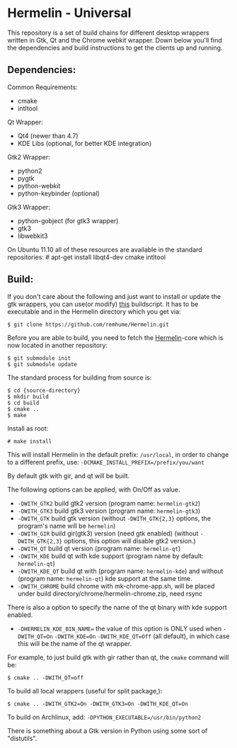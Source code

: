# Hermelin - Universal

This repository is a set of build chains for different desktop wrappers written in Gtk, Qt and the Chrome webkit wrapper. Down below you'll find the dependencies and build instructions to get the clients up and running.

## Dependencies:

Common Requirements:
* cmake
* intltool

Qt Wrapper:
* Qt4 (newer than 4.7)
* KDE Libs (optional, for better KDE integration)

Gtk2 Wrapper:
* python2
* pygtk
* python-webkit
* python-keybinder (optional)

Gtk3 Wrapper:
* python-gobject (for gtk3 wrapper)
* gtk3
* libwebkit3

On Ubuntu 11.10 all of these resources are available in the standard repositories:
    # apt-get install libqt4-dev cmake intltool

## Build:
If you don't care about the following and just want to install or update the gtk
wrappers, you can use(or modify) [this](https://gist.github.com/fliiiix/8146460) buildscript.
It has to be executable and in the Hermelin directory which you get via:

    $ git clone https://github.com/remhume/Hermelin.git

Before you are able to build, you need to fetch the [Hermelin](https://github.com/hermelin/hermelin)-core which is now located in another repository:

    $ git submodule init
    $ git submodule update

The standard process for building from source is:

    $ cd {source-directory}
    $ mkdir build
    $ cd build
    $ cmake ..
    $ make

Install as root:

    # make install

This will install Hermelin in the default prefix: `/usr/local`, in order to change
to a different prefix, use:
`-DCMAKE_INSTALL_PREFIX=/prefix/you/want`

By default gtk with gir, and qt will be built.

The following options can be applied, with On/Off as value.

* `-DWITH_GTK2` build gtk2 version (program name: `hermelin-gtk2`)
* `-DWITH_GTK3` build gtk3 version (program name: `hermelin-gtk3`)
* `-DWITH_GTK` build gtk version (without `-DWITH_GTK{2,3}` options, the program's name will be `hermelin`)
* `-DWITH_GIR` build gir(gtk3) version (need gtk enabled) (without `-DWITH_GTK{2,3}` options, this option will disable gtk2 version.)
* `-DWITH_QT` build qt version (program name: `hermelin-qt`)
* `-DWITH_KDE` build qt with kde support (program name by default: `hermelin-qt`)
* `-DWITH_KDE_QT` build qt with (program name: `hermelin-kde`) and without (program name: `hermelin-qt`) kde support at the same time.
* `-DWITH_CHROME` build chrome with mk-chrome-app.sh, will be placed under build directory/chrome/hermelin-chrome.zip, need rsync

There is also a option to specify the name of the qt binary with kde support enabled.

* `-DHERMELIN_KDE_BIN_NAME=` the value of this option is ONLY used when `-DWITH_QT=On` `-DWITH_KDE=On` `-DWITH_KDE_QT=Off` (all default), in which case this will be the name of the qt wrapper.

For example, to just build gtk with gir rather than qt, the `cmake` command
will be:

    $ cmake .. -DWITH_QT=off

To build all local wrappers (useful for split package,):

    $ cmake .. -DWITH_GTK2=On -DWITH_GTK3=On -DWITH_KDE_QT=On

To build on Archlinux, add:
`-DPYTHON_EXECUTABLE=/usr/bin/python2`

There is something about a Gtk version in Python using some sort of
"distutils".
